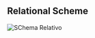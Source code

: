 ## Relational Scheme
![SChema Relativo](https://github.com/user-attachments/assets/e4d64b81-ff86-46eb-9226-33b2e135fac4)
